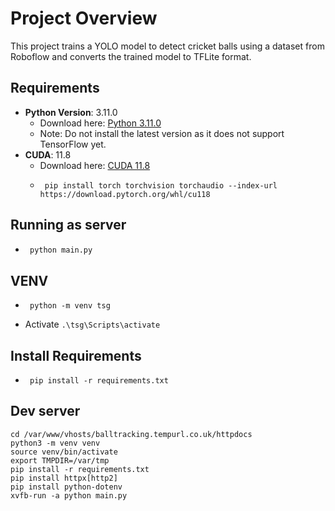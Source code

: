 # Project Overview

This project trains a YOLO model to detect cricket balls using a dataset from Roboflow and converts the trained model to TFLite format.

## Requirements

- **Python Version**: 3.11.0
  - Download here: [Python 3.11.0](https://www.python.org/downloads/release/python-3110/)
  - Note: Do not install the latest version as it does not support TensorFlow yet.
- **CUDA**: 11.8
  - Download here: [CUDA 11.8](https://developer.nvidia.com/cuda-11-8-0-download-archive)
  - ```
     pip install torch torchvision torchaudio --index-url https://download.pytorch.org/whl/cu118
    ```

## Running as server

- ```sh
   python main.py
  ```

## VENV

- ```
   python -m venv tsg
  ```
- Activate `.\tsg\Scripts\activate`

## Install Requirements

- ```
   pip install -r requirements.txt
  ```

## Dev server

```
cd /var/www/vhosts/balltracking.tempurl.co.uk/httpdocs
python3 -m venv venv
source venv/bin/activate
export TMPDIR=/var/tmp
pip install -r requirements.txt
pip install httpx[http2]
pip install python-dotenv
xvfb-run -a python main.py
```
